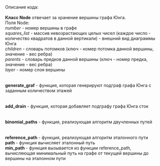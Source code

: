 Описание кода:\
\
**Класс Node** отвечает за хранение вершины графа Юнга.\
Поля Node:\
*number* - номер вершины в графе\
*squares_list* - массив невозрастающих целых чисел (каждое число - количество квадратов в данной вертикали) - внешний вид диаграммы Юнга\
*children* - словарь потомков (ключ - номер потомка данной вершины, значение - вес ребра)\
*parents* - словарь предков данной вершины (ключ - номер предка, значение - вес ребра)\
*layer* - номер слоя вершины\
\
\
**generate_graf** - функция, которая генерируют подграф графа Юнга с заданным количеством этажей\
\
\
**add_drain** - функция, которая добавляет подграфу графа Юнга сток\
\
\
**binomial_paths** - функция, реализующая алгоритм двучленных путей\
\
\
**reference_path** - функция, реализующая алгоритм эталонного пути\
**path** - функция вычисляет эталонный путь\
**min_path** - функция вызывается из функции reference_path, вычисляющая минимальный путь на графе от текущей вершины до вершины на эталонном пути
